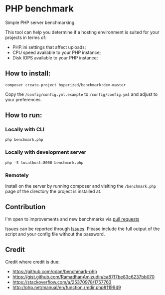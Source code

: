 # PHP benchmark
Simple PHP server benchmarking.

This tool can help you determine if a hosting environment is suited for your projects in terms of:
- PHP.ini settings that affect uploads;
- CPU speed available to your PHP instance;
- Disk IOPS available to your PHP instance;

## How to install:
    composer create-project hyperized/benchmark:dev-master
    
Copy the `/config/config.yml.example` to `/config/config.yml` and adjust to your preferences.
    
## How to run:

### Locally with CLI
    php benchmark.php

### Locally with development server

    php -S localhost:8000 benchmark.php
    
### Remotely
Install on the server by running composer and visiting the `/benchmark.php` page of the directory the project is installed at.

## Contribution
I'm open to improvements and new benchmarks via [pull requests](https://github.com/hyperized/benchmark/pulls)

Issues can be reported through [Issues](https://github.com/hyperized/benchmark/issues).
Please include the full output of the script and your config file without the password.

## Credit
Credit where credit is due:

- https://github.com/odan/benchmark-php
- https://gist.github.com/RamadhanAmizudin/ca87f7be83c6237bb070
- https://stackoverflow.com/a/25370978/1757763
- http://php.net/manual/en/function.rmdir.php#119949
